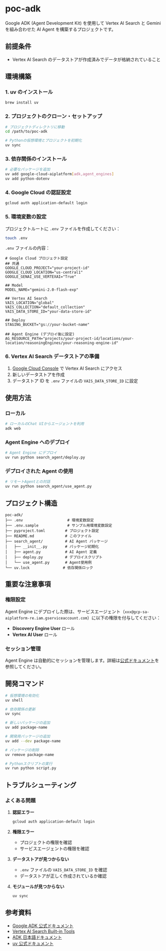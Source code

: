 # poc-adk

Google ADK (Agent Development Kit) を使用して Vertex AI Search と Gemini を組み合わせた AI Agent を構築するプロジェクトです。

## 前提条件

- Vertex AI Search のデータストアが作成済みでデータが格納されていること

## 環境構築

### 1. uv のインストール

```bash
brew install uv
```

### 2. プロジェクトのクローン・セットアップ

```bash
# プロジェクトディレクトリに移動
cd /path/to/poc-adk

# Pythonの仮想環境とプロジェクトを初期化
uv sync
```

### 3. 依存関係のインストール

```bash
# 必要なパッケージを追加
uv add google-cloud-aiplatform[adk,agent_engines]
uv add python-dotenv
```

### 4. Google Cloud の認証設定

```bash
gcloud auth application-default login
```

### 5. 環境変数の設定

プロジェクトルートに `.env` ファイルを作成してください：

```bash
touch .env
```

`.env` ファイルの内容：

```properties
# Google Cloud プロジェクト設定
## 共通
GOOGLE_CLOUD_PROJECT="your-project-id"
GOOGLE_CLOUD_LOCATION="us-central1"
GOOGLE_GENAI_USE_VERTEXAI="True"

## Model
MODEL_NAME="gemini-2.0-flash-exp"

## Vertex AI Search
VAIS_LOCATION="global"
VAIS_COLLECTION="default_collection"
VAIS_DATA_STORE_ID="your-data-store-id"

## Deploy
STAGING_BUCKET="gs://your-bucket-name"

## Agent Engine (デプロイ後に設定)
AG_RESOURCE_PATH="projects/your-project-id/locations/your-location/reasoningEngines/your-reasoning-engine-id"
```

### 6. Vertex AI Search データストアの準備

1. [Google Cloud Console](https://console.cloud.google.com/) で Vertex AI Search にアクセス
2. 新しいデータストアを作成
3. データストア ID を `.env` ファイルの `VAIS_DATA_STORE_ID` に設定

## 使用方法

### ローカル

```bash
# ローカルのChat UIからエージェントを利用
adk web
```

### Agent Engine へのデプロイ

```bash
# Agent Engine にデプロイ
uv run python search_agent/deploy.py
```

### デプロイされた Agent の使用

```bash
# リモートAgentとの対話
uv run python search_agent/use_agent.py
```

## プロジェクト構造

```
poc-adk/
├── .env                    # 環境変数設定
├── .env.sample             # サンプル用環境変数設定
├── pyproject.toml         # プロジェクト設定
├── README.md              # このファイル
├── search_agent/          # AI Agent パッケージ
│   ├── __init__.py        # パッケージ初期化
│   ├── agent.py           # AI Agent 定義
│   ├── deploy.py          # デプロイスクリプト
│   └── use_agent.py       # Agent使用例
└── uv.lock               # 依存関係ロック
```

## 重要な注意事項

### 権限設定

Agent Engine にデプロイした際は、サービスエージェント（`xxx@gcp-sa-aiplatform-re.iam.gserviceaccount.com`）に以下の権限を付与してください：

- **Discovery Engine User** ロール
- **Vertex AI User** ロール

### セッション管理

Agent Engine は自動的にセッションを管理します。詳細は[公式ドキュメント](https://cloud.google.com/vertex-ai/generative-ai/docs/agent-engine/develop/adk?hl=ja)を参照してください。

## 開発コマンド

```bash
# 仮想環境の有効化
uv shell

# 依存関係の更新
uv sync

# 新しいパッケージの追加
uv add package-name

# 開発用パッケージの追加
uv add --dev package-name

# パッケージの削除
uv remove package-name

# Pythonスクリプトの実行
uv run python script.py
```

## トラブルシューティング

### よくある問題

1. **認証エラー**

   ```bash
   gcloud auth application-default login
   ```

2. **権限エラー**

   - プロジェクトの権限を確認
   - サービスエージェントの権限を確認

3. **データストアが見つからない**

   - `.env` ファイルの `VAIS_DATA_STORE_ID` を確認
   - データストアが正しく作成されているか確認

4. **モジュールが見つからない**
   ```bash
   uv sync
   ```

## 参考資料

- [Google ADK 公式ドキュメント](https://google.github.io/adk-docs/)
- [Vertex AI Search Built-in Tools](https://google.github.io/adk-docs/tools/built-in-tools/#vertex-ai-search)
- [ADK 日本語ドキュメント](https://zenn.dev/uxoxu/books/adk-docs-japanese/viewer/tools-built-in-tools#vertex-ai-%E3%82%B5%E3%83%BC%E3%83%81)
- [uv 公式ドキュメント](https://docs.astral.sh/uv/)
